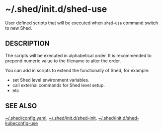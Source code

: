 # ~/.shed/init.d/shed-use

User defined scripts that will be executed when `shed-use` command switch to new Shed.

## DESCRIPTION

The scripts will be executed in alphabetical order. It is recommended to prepend numeric value to the filename to alter the order.

You can add in scripts to extend the functionally of Shed, for example:

- set Shed level environment variables.
- call external commands for Shed level setup.
- etc

## SEE ALSO

[~/.shed/config.yaml](file-shed-config.yaml.md), [~/.shed/init.d/shed-init](directory-init.d-shed-init.md), [~/.shed/init.d/shed-kubeconfig-use](directory-init.d-shed-kubeconfig-use.md)